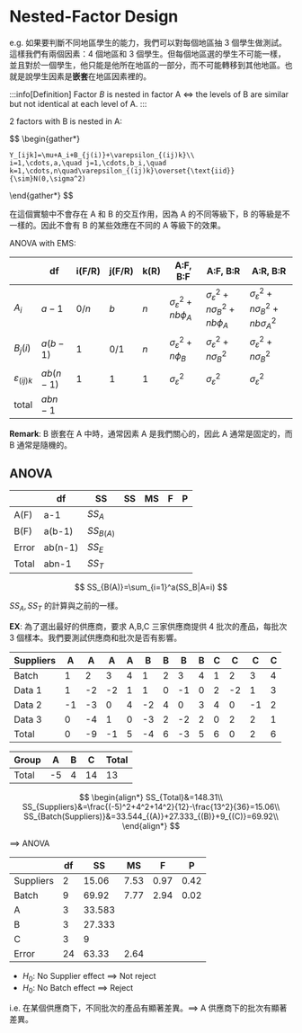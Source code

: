 # Nested-Factor Design

e.g. 如果要判斷不同地區學生的能力，我們可以對每個地區抽 3 個學生做測試。這樣我們有兩個因素：4 個地區和 3 個學生。但每個地區選的學生不可能一樣，並且對於一個學生，他只能是他所在地區的一部分，而不可能轉移到其他地區。也就是說學生因素是**嵌套**在地區因素裡的。

:::info[Definition]
Factor $B$ is nested in factor A $\iff$ the levels of B are similar but not identical at each level of A.
:::

2 factors with B is nested in A:

$$
\begin{gather*}

    Y_[ijk]=\mu+A_i+B_{j(i)}+\varepsilon_{(ij)k}\\
    i=1,\cdots,a,\quad j=1,\cdots,b_i,\quad k=1,\cdots,n\quad\varepsilon_{(ij)k}\overset{\text{iid}}{\sim}N(0,\sigma^2)
\end{gather*}
$$

在這個實驗中不會存在 A 和 B 的交互作用，因為 A 的不同等級下，B 的等級是不一樣的。因此不會有 B 的某些效應在不同的 A 等級下的效果。

ANOVA with EMS:

|                       | df        | i(F/R) | j(F/R) | k(R) | A:F, B:F                        | A:F, B:R                                    | A:R, B:R                                        |
| --------------------- | --------- | ------ | ------ | ---- | ------------------------------- | ------------------------------------------- | ----------------------------------------------- |
| $A_i$                 | $a-1$     | $0/n$  | $b$    | $n$  | $\sigma_\varepsilon^2+nb\phi_A$ | $\sigma_\varepsilon^2+n\sigma_B^2+nb\phi_A$ | $\sigma_\varepsilon^2+n\sigma_B^2+nb\sigma^2_A$ |
| $B_{j}(i)$            | $a(b-1)$  | $1$    | $0/1$  | $n$  | $\sigma_\varepsilon^2+n\phi_B$  | $\sigma_\varepsilon^2+n\sigma_B^2$          | $\sigma_\varepsilon^2+n\sigma_B^2$              |
| $\varepsilon_{(ij)k}$ | $ab(n-1)$ | $1$    | $1$    | $1$  | $\sigma_\varepsilon^2$          | $\sigma_\varepsilon^2$                      | $\sigma_\varepsilon^2$                          |
| total                 | $abn-1$   |        |        |      |                                 |                                             |                                                 |

**Remark**: B 嵌套在 A 中時，通常因素 A 是我們關心的，因此 A 通常是固定的，而 B 通常是隨機的。

## ANOVA

|       | df      | SS          | SS  | MS  | F   | P   |
| ----- | ------- | ----------- | --- | --- | --- | --- |
| A(F)  | a-1     | $SS_A$      |     |     |     |     |
| B(F)  | a(b-1)  | $SS_{B(A)}$ |     |     |     |     |
| Error | ab(n-1) | $SS_E$      |     |     |     |     |
| Total | abn-1   | $SS_T$      |     |     |     |     |

$$
SS_{B(A)}=\sum_{i=1}^a(SS_B|A=i)
$$

$SS_A,SS_T$ 的計算與之前的一樣。

**EX**: 為了選出最好的供應商，要求 A,B,C 三家供應商提供 4 批次的產品，每批次 3 個樣本。我們要測試供應商和批次是否有影響。

| Suppliers | A   | A   | A   | A   | B   | B   | B   | B   | C   | C   | C   | C   |
| --------- | --- | --- | --- | --- | --- | --- | --- | --- | --- | --- | --- | --- |
| Batch     | 1   | 2   | 3   | 4   | 1   | 2   | 3   | 4   | 1   | 2   | 3   | 4   |
| Data 1    | 1   | -2  | -2  | 1   | 1   | 0   | -1  | 0   | 2   | -2  | 1   | 3   |
| Data 2    | -1  | -3  | 0   | 4   | -2  | 4   | 0   | 3   | 4   | 0   | -1  | 2   |
| Data 3    | 0   | -4  | 1   | 0   | -3  | 2   | -2  | 2   | 0   | 2   | 2   | 1   |
| Total     | 0   | -9  | -1  | 5   | -4  | 6   | -3  | 5   | 6   | 0   | 2   | 6   |

| Group | A   | B   | C   | Total |
| ----- | --- | --- | --- | ----- |
| Total | -5  | 4   | 14  | 13    |

$$
\begin{align*}
    SS_{Total}&=148.31\\
    SS_{Suppliers}&=\frac{(-5)^2+4^2+14^2}{12}-\frac{13^2}{36}=15.06\\
    SS_{Batch(Suppliers)}&=33.544_{(A)}+27.333_{(B)}+9_{(C)}=69.92\\
\end{align*}
$$

$\implies$ ANOVA

|           | df  | SS     | MS   | F    | P    |
| --------- | --- | ------ | ---- | ---- | ---- |
| Suppliers | 2   | 15.06  | 7.53 | 0.97 | 0.42 |
| Batch     | 9   | 69.92  | 7.77 | 2.94 | 0.02 |
| A         | 3   | 33.583 |      |      |      |
| B         | 3   | 27.333 |      |      |      |
| C         | 3   | 9      |      |      |      |
| Error     | 24  | 63.33  | 2.64 |      |      |

- $H_0:$ No Supplier effect $\implies$ Not reject
- $H_0:$ No Batch effect $\implies$ Reject

i.e. 在某個供應商下，不同批次的產品有顯著差異。$\implies$ A 供應商下的批次有顯著差異。